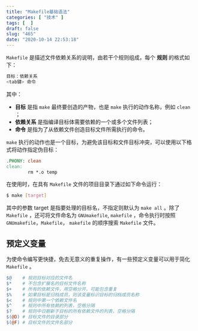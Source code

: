 ```yaml
---
title: "Makefile基础语法"
categories: [ "技术" ]
tags: [  ]
draft: false
slug: "465"
date: "2020-10-14 22:53:18"
---
```


`Makefile` 是描述文件依赖关系的说明，由若干个规则组成，每个 **规则** 的格式如下：

```bash
目标：依赖关系
<tab键> 命令
```

其中：

- **目标** 是指 `make` 最终要创造的产物，也是 `make` 执行的动作名称，例如 `clean` ；
- **依赖关系** 是指编译目标体需要依赖的一个或多个文件列表；
- **命令** 是指为了从依赖文件创造目标文件所需执行的命令。

`make` 执行的动作也是一个目标，为避免该目标和文件目标冲突，可以使用以下格式将动作指定伪目标：

```makefile
.PHONY: clean
clean:
        rm *.o temp
```

在使用时，在具有 `Makefile` 文件的项目目录下通过如下命令运行：

```bash
$ make [target]
```

其中的参数 target 是指要处理的目标名，不指定则默认为 `make all` 。除了 `Makefile` ，还可将文件命名为 `GNUmakefile`, `makefile` ，命令执行时按照 `GNUmakefile`，`Makefile`， `makefile` 的顺序搜索 `Makefile` 文件。

## 预定义变量

为使命令编写更快捷，免去无意义的重复操作，有一些预定义变量可以用于简化 `Makefile` 。

```makefile
$@    # 规则目标对应的文件名
$*    # 不包含扩展名的目标文件名称
$+    # 所有的依赖文件，用空格分开，可能包含重复
$%    # 如果目标是归档成员，则该变量标识目标的归档成员名称
$<    # 规则中第一个依赖文件名
$^    # 规则中所有依赖的列表，空格分隔
$?    # 规则中日期新于目标的所有依赖文件的列表，空格分隔
$(@D) # 目标文件的目录部分
$(@F) # 目标文件的文件名部分
```